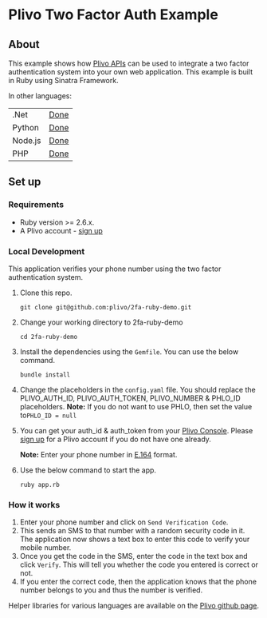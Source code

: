 Plivo Two Factor Auth Example
=======================================

## About

This example shows how [Plivo APIs](http://plivo.com/api) can be used to integrate a two factor authentication system into your own web application. This example is built in Ruby using Sinatra Framework.

In other languages:
<table>
   <tr>
      <td>.Net</td>
      <td><a href="https://github.com/plivo/2fa-dotnet-demo">Done</a></td>
   </tr>
   <tr>
      <td>Python</td>
      <td><a href="https://github.com/plivo/2fa-python-demo">Done</a></td>
   </tr>
   <tr>
      <td>Node.js</td>
      <td><a href="https://github.com/plivo/2fa-node-demo">Done</a></td>
   </tr>
   <tr>
      <td>PHP</td>
      <td><a href="https://github.com/plivo/2fa-php-demo">Done</a></td>
   </tr>
</table>

## Set up

### Requirements

- Ruby version >= 2.6.x.
- A Plivo account - [sign up](https://console.plivo.com/accounts/register/)

### Local Development

This application verifies your phone number using the two factor authentication system.

1. Clone this repo.
    ```shell
    git clone git@github.com:plivo/2fa-ruby-demo.git    
    ```
2. Change your working directory to 2fa-ruby-demo
    ```shell
    cd 2fa-ruby-demo
    ```
3. Install the dependencies using the `Gemfile`. You can use the below command.
    ```shell
    bundle install
    ```
4. Change the placeholders in the `config.yaml` file. You should replace the PLIVO_AUTH_ID, PLIVO_AUTH_TOKEN, PLIVO_NUMBER & PHLO_ID placeholders.
    **Note:** If you do not want to use PHLO, then set the value to`PHLO_ID = null`

5. You can get your auth_id & auth_token from your [Plivo Console](http://console.plivo.com/). Please [sign up](https://console.plivo.com/accounts/register/) for a Plivo account if you do not have one already. 
    
    **Note:** Enter your phone number in [E.164](http://en.wikipedia.org/wiki/E.164) format. 
6. Use the below command to start the app. 
    ```shell
    ruby app.rb
    ```
### How it works
1. Enter your phone number and click on `Send Verification Code`. 
2. This sends an SMS to that number with a random security code in it. The application now shows a text box to enter this code to verify your mobile number. 
3. Once you get the code in the SMS, enter the code in the text box and click `Verify`. This will tell you whether the code you entered is correct or not. 
4. If you enter the correct code, then the application knows that the phone number belongs to you and thus the number is verified.

Helper libraries for various languages are available on the [Plivo github page](http://github.com/plivo).
